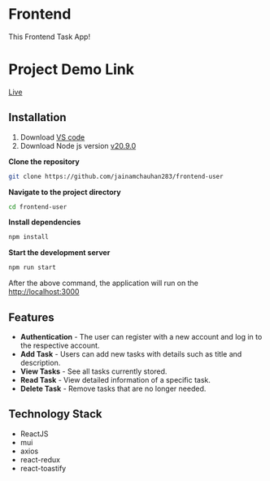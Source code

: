 # Frontend

This Frontend Task App!

# Project Demo Link

[Live](https://frontend-user-eight.vercel.app/)

## Installation

1. Download [VS code](https://code.visualstudio.com/download)
2. Download Node js version [v20.9.0](https://nodejs.org/en/blog/release/v20.9.0)

**Clone the repository**
```bash
git clone https://github.com/jainamchauhan283/frontend-user
```

**Navigate to the project directory**
```bash
cd frontend-user
```

**Install dependencies**
```bash
npm install
```

**Start the development server**
```bash
npm run start
```

After the above command, the application will run on the [http://localhost:3000](http://localhost:3000)

## Features

- **Authentication** - The user can register with a new account and log in to the respective account.
- **Add Task** - Users can add new tasks with details such as title and description.
- **View Tasks** - See all tasks currently stored.
- **Read Task** - View detailed information of a specific task.
- **Delete Task** - Remove tasks that are no longer needed.

## Technology Stack

- ReactJS
- mui
- axios
- react-redux
- react-toastify

